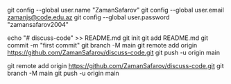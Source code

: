 git config --global user.name "ZamanSafarov"
git config --global user.email zamanjs@code.edu.az
git config --global user.password "zamansafarov2004"



echo "# discuss-code" >> README.md
git init
git add README.md
git commit -m "first commit"
git branch -M main
git remote add origin https://github.com/ZamanSafarov/discuss-code.git
git push -u origin main



git remote add origin https://github.com/ZamanSafarov/discuss-code.git
git branch -M main
git push -u origin main